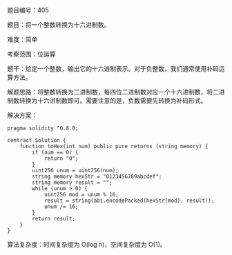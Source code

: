 题目编号：405

题目：将一个整数转换为十六进制数。

难度：简单

考察范围：位运算

题干：给定一个整数，输出它的十六进制表示。对于负整数，我们通常使用补码运算方法。

解题思路：将整数转换为二进制数，每四位二进制数对应一个十六进制数，将二进制数转换为十六进制数即可。需要注意的是，负数需要先转换为补码形式。

解决方案：

```solidity
pragma solidity ^0.8.0;

contract Solution {
    function toHex(int num) public pure returns (string memory) {
        if (num == 0) {
            return "0";
        }
        uint256 unum = uint256(num);
        string memory hexStr = "0123456789abcdef";
        string memory result = "";
        while (unum > 0) {
            uint256 mod = unum % 16;
            result = string(abi.encodePacked(hexStr[mod], result));
            unum /= 16;
        }
        return result;
    }
}
```

算法复杂度：时间复杂度为 O(log n)，空间复杂度为 O(1)。
